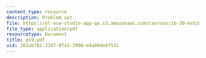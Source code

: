 ```yaml
---
content_type: resource
description: Problem set.
file: https://ol-ocw-studio-app-qa.s3.amazonaws.com/courses/16-30-estimation-and-control-of-aerospace-systems-spring-2004/302ab78233d797a12988e4a90de6f531_ps9.pdf
file_type: application/pdf
resourcetype: Document
title: ps9.pdf
uid: 302ab782-33d7-97a1-2988-e4a90de6f531
---
```

